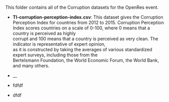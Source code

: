 This folder contains all of the Corruption datasets for the OpenRes event.

* __TI-corruption-perception-index.csv__: This dataset gives the Corruption Perception Index for countries from 2012 to 2015.
Corruption Perception Index scores countries on a scale of 0-100, where 0 means that a country is perceived as highly  
corrupt and 100 means that a country is perceived as very clean. The indicator is representative of expert opinion,  
as it is constructed by taking the averages of various standardized expert surveys, including those from the   
Bertelsmann Foundation, the World Economic Forum, the World Bank, and many others.  
* __

* fdfdf  
* dfdf

